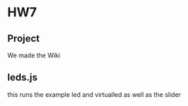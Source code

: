 # HW7

## Project  
We made the Wiki

## leds.js
this runs the example led and virtualled as well as the slider
